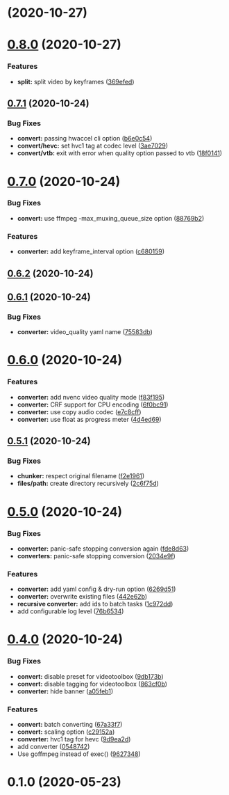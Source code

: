 # [](https://github.com/wailorman/fftb/compare/v0.8.0...v) (2020-10-27)



# [0.8.0](https://github.com/wailorman/fftb/compare/v0.7.1...v0.8.0) (2020-10-27)


### Features

* **split:** split video by keyframes ([369efed](https://github.com/wailorman/fftb/commit/369efed37e2bfc7c98fb9bfc3479043dc9737286))



## [0.7.1](https://github.com/wailorman/fftb/compare/v0.7.0...v0.7.1) (2020-10-24)


### Bug Fixes

* **convert:** passing hwaccel cli option ([b6e0c54](https://github.com/wailorman/fftb/commit/b6e0c540116b1a077e5133ec980bfcd1382c2a32))
* **convert/hevc:** set hvc1 tag at codec level ([3ae7029](https://github.com/wailorman/fftb/commit/3ae70293d979b5a52a28fad6adf6e73633b05620))
* **convert/vtb:** exit with error when quality option passed to vtb ([18f0141](https://github.com/wailorman/fftb/commit/18f01419e047d509f392caff203af8c14bec7e3b))



# [0.7.0](https://github.com/wailorman/fftb/compare/v0.6.2...v0.7.0) (2020-10-24)


### Bug Fixes

* **convert:** use ffmpeg -max_muxing_queue_size option ([88769b2](https://github.com/wailorman/fftb/commit/88769b2b34a4540dbbafe84915e163c55aa318e3))


### Features

* **converter:** add keyframe_interval option ([c680159](https://github.com/wailorman/fftb/commit/c68015966544892a244e92f5ddf13f9a7cc34397))



## [0.6.2](https://github.com/wailorman/fftb/compare/v0.6.1...v0.6.2) (2020-10-24)



## [0.6.1](https://github.com/wailorman/fftb/compare/v0.6.0...v0.6.1) (2020-10-24)


### Bug Fixes

* **converter:** video_quality yaml name ([75583db](https://github.com/wailorman/fftb/commit/75583db65192df427265a00e05acb0a8b80d3a30))



# [0.6.0](https://github.com/wailorman/fftb/compare/v0.5.1...v0.6.0) (2020-10-24)


### Features

* **converter:** add nvenc video quality mode ([f83f195](https://github.com/wailorman/fftb/commit/f83f195942ce193b159b06f3fb1af0c8b715ba24))
* **converter:** CRF support for CPU encoding ([6f0bc91](https://github.com/wailorman/fftb/commit/6f0bc91f3df743c8dcf505a235586ee603e3b006))
* **converter:** use copy audio codec ([e7c8cff](https://github.com/wailorman/fftb/commit/e7c8cff768af0ce777cfc7addd75999839d05f4d))
* **converter:** use float as progress meter ([4d4ed69](https://github.com/wailorman/fftb/commit/4d4ed6955275aba141b72777780e7ac475619f81))



## [0.5.1](https://github.com/wailorman/fftb/compare/v0.5.0...v0.5.1) (2020-10-24)


### Bug Fixes

* **chunker:** respect original filename ([f2e1961](https://github.com/wailorman/fftb/commit/f2e1961f91b8827bc085d159ef203f83e4f448cb))
* **files/path:** create directory recursively ([2c6f75d](https://github.com/wailorman/fftb/commit/2c6f75d8784de37f3c291ef64a0ca12fb5206723))



# [0.5.0](https://github.com/wailorman/fftb/compare/v0.4.0...v0.5.0) (2020-10-24)


### Bug Fixes

* **converter:** panic-safe stopping conversion again ([fde8d63](https://github.com/wailorman/fftb/commit/fde8d63e04fc3ab3cbb2ea72100f700fe797d8b4))
* **converters:** panic-safe stopping conversion ([2034e9f](https://github.com/wailorman/fftb/commit/2034e9fa76eb802a0ca5d0b36e2f251f1806deba))


### Features

* **converter:** add yaml config & dry-run option ([6269d51](https://github.com/wailorman/fftb/commit/6269d519d10dc06a415348e2dd1949f994985ab3))
* **converter:** overwrite existing files ([442e62b](https://github.com/wailorman/fftb/commit/442e62bdcdd221c1eb30edd9da725f9e13d90082))
* **recursive converter:** add ids to batch tasks ([1c972dd](https://github.com/wailorman/fftb/commit/1c972dd400890a6478c66a322461f1727c09722a))
* add configurable log level ([76b6534](https://github.com/wailorman/fftb/commit/76b6534414e404fdd5860470c0e641d13aef5d53))



# [0.4.0](https://github.com/wailorman/fftb/compare/v0.1.0...v0.4.0) (2020-10-24)


### Bug Fixes

* **convert:** disable preset for videotoolbox ([9db173b](https://github.com/wailorman/fftb/commit/9db173b18df3d3bca2c5e68700154b9f4bb947cf))
* **convert:** disable tagging for videotoolbox ([863cf0b](https://github.com/wailorman/fftb/commit/863cf0b57541469b824f7c639d0d6b6cded8494e))
* **converter:** hide banner ([a05feb1](https://github.com/wailorman/fftb/commit/a05feb183d8788b5ea598e613501a72d7e83bf86))


### Features

* **convert:** batch converting ([67a33f7](https://github.com/wailorman/fftb/commit/67a33f794d0caf7fdb50a983d1bf99991a2371f3))
* **convert:** scaling option ([c29152a](https://github.com/wailorman/fftb/commit/c29152a05a7186d8ade4654dec1afa05714c862c))
* **converter:** hvc1 tag for hevc ([9d9ea2d](https://github.com/wailorman/fftb/commit/9d9ea2da69247fb0aac7a99a29b7f1744ca31889))
* add converter ([0548742](https://github.com/wailorman/fftb/commit/05487429fdcd4c329631f5d84445b60ca89e7b10))
* Use goffmpeg instead of exec() ([9627348](https://github.com/wailorman/fftb/commit/9627348ebbd11762954c24b327987101cff075f2))



# 0.1.0 (2020-05-23)




